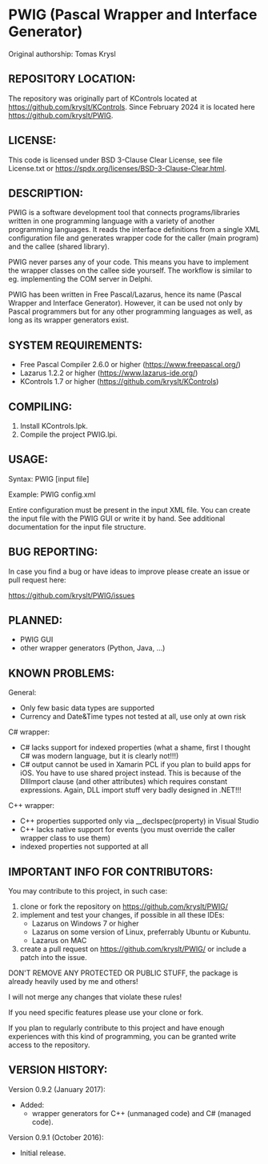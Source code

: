 # PWIG (Pascal Wrapper and Interface Generator)

Original authorship: Tomas Krysl

## REPOSITORY LOCATION:
The repository was originally part of KControls located at https://github.com/kryslt/KControls. 
Since February 2024 it is located here https://github.com/kryslt/PWIG.

## LICENSE:
This code is licensed under BSD 3-Clause Clear License, see file License.txt or https://spdx.org/licenses/BSD-3-Clause-Clear.html.

## DESCRIPTION:
PWIG is a software development tool that connects programs/libraries written in one programming language
with a variety of another programming languages. It reads the interface definitions
from a single XML configuration file and generates wrapper code for the caller (main program)
and the callee (shared library).

PWIG never parses any of your code.
This means you have to implement the wrapper classes on the callee side yourself.
The workflow is similar to eg. implementing the COM server in Delphi.

PWIG has been written in Free Pascal/Lazarus, hence its name (Pascal Wrapper and Interface Generator).
However, it can be used not only by Pascal programmers but for any other programming languages as well,
as long as its wrapper generators exist.

## SYSTEM REQUIREMENTS:
- Free Pascal Compiler 2.6.0 or higher (https://www.freepascal.org/)
- Lazarus 1.2.2 or higher (https://www.lazarus-ide.org/)
- KControls 1.7 or higher (https://github.com/kryslt/KControls)

## COMPILING:
1. Install KControls.lpk.
2. Compile the project PWIG.lpi.

## USAGE:

Syntax: PWIG [input file]

Example: PWIG config.xml

Entire configuration must be present in the input XML file.
You can create the input file with the PWIG GUI or write it by hand.
See additional documentation for the input file structure.

## BUG REPORTING:
In case you find a bug or have ideas to improve please create an issue or pull request here:

https://github.com/kryslt/PWIG/issues

## PLANNED:
- PWIG GUI
- other wrapper generators (Python, Java, ...)

## KNOWN PROBLEMS:
General:
 - Only few basic data types are supported
 - Currency and Date&Time types not tested at all, use only at own risk

C# wrapper:
 - C# lacks support for indexed properties (what a shame, first I thought C# was modern language, but it is clearly not!!!)
 - C# output cannot be used in Xamarin PCL if you plan to build apps for iOS. You have to use shared project instead.
   This is because of the DllImport clause (and other attributes) which requires constant expressions.
   Again, DLL import stuff very badly designed in .NET!!!

C++ wrapper:
 - C++ properties supported only via __declspec(property) in Visual Studio
 - C++ lacks native support for events (you must override the caller wrapper class to use them)
 - indexed properties not supported at all

## IMPORTANT INFO FOR CONTRIBUTORS:
You may contribute to this project, in such case:
1. clone or fork the repository on https://github.com/kryslt/PWIG/
2. implement and test your changes, if possible in all these IDEs:
   - Lazarus on Windows 7 or higher
   - Lazarus on some version of Linux, preferrably Ubuntu or Kubuntu.
   - Lazarus on MAC
3. create a pull request on https://github.com/kryslt/PWIG/ or include a patch into the issue.

DON'T REMOVE ANY PROTECTED OR PUBLIC STUFF, the package is already heavily used by me and others!

I will not merge any changes that violate these rules!

If you need specific features please use your clone or fork.

If you plan to regularly contribute to this project and have enough experiences with this kind of programming, you can be granted write access to the repository.

## VERSION HISTORY:
Version 0.9.2 (January 2017): 
- Added:
  - wrapper generators for C++ (unmanaged code) and C# (managed code).

Version 0.9.1 (October 2016): 
- Initial release.
